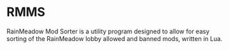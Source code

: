 # RMMS
RainMeadow Mod Sorter is a utility program designed to allow for easy sorting of the RainMeadow lobby allowed and banned mods, written in Lua.
